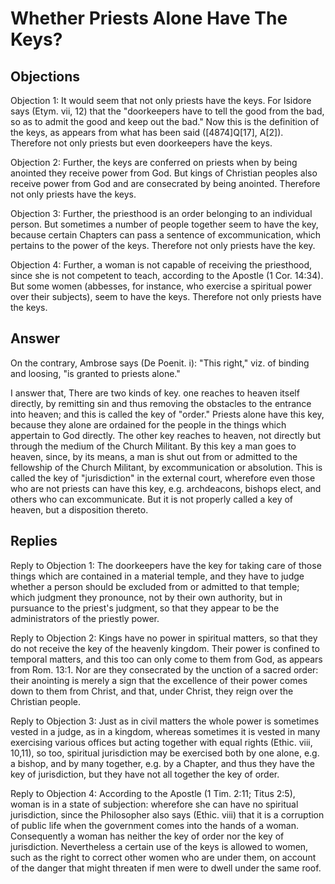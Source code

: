 # Whether Priests Alone Have The Keys?

## Objections

Objection 1: It would seem that not only priests have the keys. For Isidore says (Etym. vii, 12) that the "doorkeepers have to tell the good from the bad, so as to admit the good and keep out the bad." Now this is the definition of the keys, as appears from what has been said ([4874]Q[17], A[2]). Therefore not only priests but even doorkeepers have the keys.

Objection 2: Further, the keys are conferred on priests when by being anointed they receive power from God. But kings of Christian peoples also receive power from God and are consecrated by being anointed. Therefore not only priests have the keys.

Objection 3: Further, the priesthood is an order belonging to an individual person. But sometimes a number of people together seem to have the key, because certain Chapters can pass a sentence of excommunication, which pertains to the power of the keys. Therefore not only priests have the key.

Objection 4: Further, a woman is not capable of receiving the priesthood, since she is not competent to teach, according to the Apostle (1 Cor. 14:34). But some women (abbesses, for instance, who exercise a spiritual power over their subjects), seem to have the keys. Therefore not only priests have the keys.

## Answer

On the contrary, Ambrose says (De Poenit. i): "This right," viz. of binding and loosing, "is granted to priests alone."

I answer that, There are two kinds of key. one reaches to heaven itself directly, by remitting sin and thus removing the obstacles to the entrance into heaven; and this is called the key of "order." Priests alone have this key, because they alone are ordained for the people in the things which appertain to God directly. The other key reaches to heaven, not directly but through the medium of the Church Militant. By this key a man goes to heaven, since, by its means, a man is shut out from or admitted to the fellowship of the Church Militant, by excommunication or absolution. This is called the key of "jurisdiction" in the external court, wherefore even those who are not priests can have this key, e.g. archdeacons, bishops elect, and others who can excommunicate. But it is not properly called a key of heaven, but a disposition thereto.

## Replies

Reply to Objection 1: The doorkeepers have the key for taking care of those things which are contained in a material temple, and they have to judge whether a person should be excluded from or admitted to that temple; which judgment they pronounce, not by their own authority, but in pursuance to the priest's judgment, so that they appear to be the administrators of the priestly power.

Reply to Objection 2: Kings have no power in spiritual matters, so that they do not receive the key of the heavenly kingdom. Their power is confined to temporal matters, and this too can only come to them from God, as appears from Rom. 13:1. Nor are they consecrated by the unction of a sacred order: their anointing is merely a sign that the excellence of their power comes down to them from Christ, and that, under Christ, they reign over the Christian people.

Reply to Objection 3: Just as in civil matters the whole power is sometimes vested in a judge, as in a kingdom, whereas sometimes it is vested in many exercising various offices but acting together with equal rights (Ethic. viii, 10,11), so too, spiritual jurisdiction may be exercised both by one alone, e.g. a bishop, and by many together, e.g. by a Chapter, and thus they have the key of jurisdiction, but they have not all together the key of order.

Reply to Objection 4: According to the Apostle (1 Tim. 2:11; Titus 2:5), woman is in a state of subjection: wherefore she can have no spiritual jurisdiction, since the Philosopher also says (Ethic. viii) that it is a corruption of public life when the government comes into the hands of a woman. Consequently a woman has neither the key of order nor the key of jurisdiction. Nevertheless a certain use of the keys is allowed to women, such as the right to correct other women who are under them, on account of the danger that might threaten if men were to dwell under the same roof.